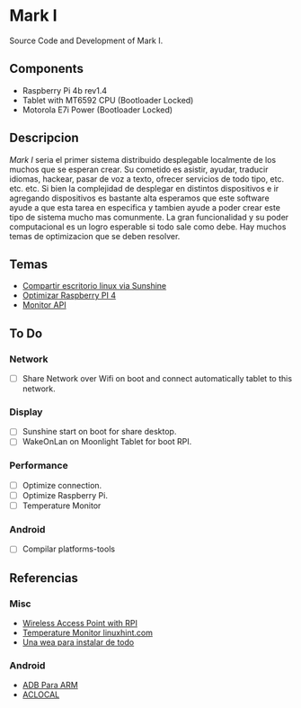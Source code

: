 # Mark I
Source Code and Development of Mark I.

## Components
- Raspberry Pi 4b rev1.4
- Tablet with MT6592 CPU (Bootloader Locked)
- Motorola E7i Power (Bootloader Locked)
## Descripcion

*Mark I* seria el primer sistema distribuido desplegable localmente de los muchos que se esperan crear. Su cometido es asistir, ayudar, traducir idiomas, hackear, pasar de voz a texto, ofrecer servicios de todo tipo, etc. etc. etc. Si bien la complejidad de desplegar en distintos dispositivos e ir agregando dispositivos es bastante alta esperamos que este software ayude a que esta tarea en especifica y tambien ayude a poder crear este tipo de sistema mucho mas comunmente. La gran funcionalidad y su poder computacional es un logro esperable si todo sale como debe. Hay muchos temas de optimizacion que se deben resolver.

## Temas
- [Compartir escritorio linux via Sunshine](./SHARING_DESKTOP.md)
- [Optimizar Raspberry PI 4](./RPI_BOOST.md)
- [Monitor API](./MONITOR_API.md)

## To Do

### Network
- [ ] Share Network over Wifi on boot and connect automatically tablet to this network.

### Display
- [ ] Sunshine start on boot for share desktop.
- [ ] WakeOnLan on Moonlight Tablet for boot RPI.

### Performance
- [ ] Optimize connection.
- [ ] Optimize Raspberry Pi.
- [ ] Temperature Monitor

### Android
- [ ] Compilar platforms-tools

## Referencias

### Misc
- [Wireless Access Point with RPI](https://thepi.io/how-to-use-your-raspberry-pi-as-a-wireless-access-point/)
- [Temperature Monitor linuxhint.com](https://linuxhint.com/raspberry_pi_temperature_monitor/)
- [Una wea para instalar de todo](https://github.com/jmcerrejon/PiKISS)

### Android
- [ADB Para ARM](https://github.com/qhuyduong/arm_adb)
- [ACLOCAL](https://stackoverflow.com/questions/33278928/how-to-overcome-aclocal-1-15-is-missing-on-your-system-warning)

